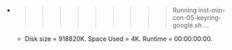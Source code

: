 * >>>>>>>>> Running inst-min-con-05-keyring-google.sh ...
  * Disk size = 918820K. Space Used = 4K. Runtime = 00:00:00:00.
